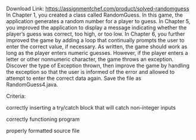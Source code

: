 Download Link: https://assignmentchef.com/product/solved-randomguess
<br>
In Chapter 1, you created a class called RandomGuess. In this game, the application generates a random number for a player to guess. In Chapter 5, you improved the application to display a message indicating whether the player’s guess was correct, too high, or too low. In Chapter 6, you further improved the game by adding a loop that continually prompts the user to enter the correct value, if necessary. As written, the game should work as long as the player enters numeric guesses. However, if the player enters a letter or other nonnumeric character, the game throws an exception. Discover the type of Exception thrown, then improve the game by handling the exception so that the user is informed of the error and allowed to attempt to enter the correct data again. Save the file as RandomGuess4.java.

Criteria:

correctly inserting a try/catch block that will catch non-integer inputs

correctly functioning program

properly formatted source file